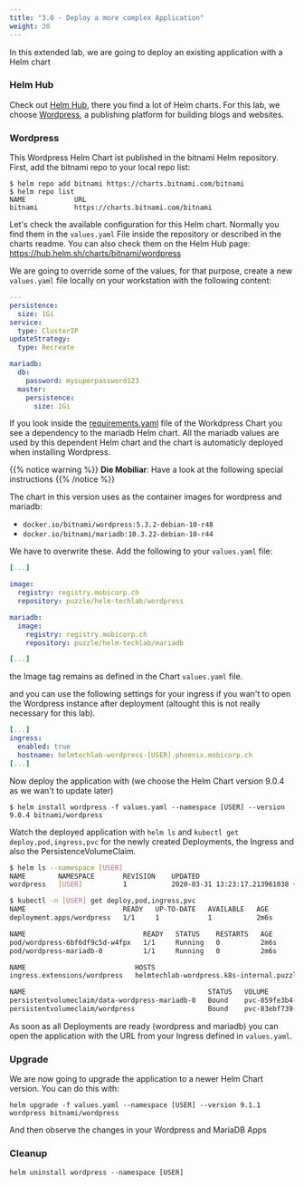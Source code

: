 ```yaml
---
title: "3.0 - Deploy a more complex Application"
weight: 30
---
```


In this extended lab, we are going to deploy an existing application with a Helm chart

### Helm Hub

Check out [Helm Hub](https://hub.helm.sh/), there you find a lot of Helm charts. For this lab, we choose [Wordpress](https://hub.helm.sh/charts/bitnami/wordpress), a publishing platform for building blogs and websites.

### Wordpress

This Wordpress Helm Chart ist published in the bitnami Helm repository. First, add the bitnami repo to your local repo list:

```
$ helm repo add bitnami https://charts.bitnami.com/bitnami
$ helm repo list
NAME           	URL                                              
bitnami         https://charts.bitnami.com/bitnami 

```

Let's check the available configuration for this Helm chart. Normally you find them in the `values.yaml` File inside the repository or described in the charts readme. You can also check them on the Helm Hub page: https://hub.helm.sh/charts/bitnami/wordpress

We are going to override some of the values, for that purpose, create a new `values.yaml` file locally on your workstation with the following content:

```yaml
---
persistence:
  size: 1Gi
service:
  type: ClusterIP
updateStrategy: 
  type: Recreate

mariadb:
  db:
    password: mysuperpassword123
  master:
    persistence:
      size: 1Gi
```


If you look inside the [requirements.yaml](https://github.com/bitnami/charts/blob/master/bitnami/wordpress/requirements.yaml) file of the Workdpress Chart you see a dependency to the mariadb Helm chart. All the mariadb values are used by this dependent Helm chart and the chart is automaticly deployed when installing Wordpress.

{{% notice warning %}}
**Die Mobiliar**: Have a look at the following special instructions
{{% /notice %}}

The chart in this version uses as the container images for wordpress and mariadb:

* `docker.io/bitnami/wordpress:5.3.2-debian-10-r48`
* `docker.io/bitnami/mariadb:10.3.22-debian-10-r44`

We have to overwrite these. Add the following to your `values.yaml` file:

```yaml
[...]

image:
  registry: registry.mobicorp.ch
  repository: puzzle/helm-techlab/wordpress

mariadb:
  image:
    registry: registry.mobicorp.ch
    repository: puzzle/helm-techlab/mariadb

[...]
```

the Image tag remains as defined in the Chart `values.yaml` file.

and you can use the following settings for your ingress if you wan't to open the Wordpress instance after deployment (altought this is not really necessary for this lab).

```yaml
[...]
ingress:
  enabled: true
  hostname: helmtechlab-wordpress-[USER].phoenix.mobicorp.ch
[...]
```

Now deploy the application with (we choose the Helm Chart version 9.0.4 as we wan't to update later)

```
$ helm install wordpress -f values.yaml --namespace [USER] --version 9.0.4 bitnami/wordpress
```

Watch the deployed application with `helm ls` and `kubectl get deploy,pod,ingress,pvc` for the newly created Deployments, the Ingress and also the PersistenceVolumeClaim.

```bash
$ helm ls --namespace [USER]                                                            
NAME     	NAMESPACE      	REVISION	UPDATED                                 	STATUS  	CHART          	APP VERSION
wordpress	[USER]        	1       	2020-03-31 13:23:17.213961038 +0200 CEST	deployed	wordpress-9.0.4	5.3.2
```

```bash
$ kubectl -n [USER] get deploy,pod,ingress,pvc
NAME                        READY   UP-TO-DATE   AVAILABLE   AGE
deployment.apps/wordpress   1/1     1            1           2m6s

NAME                             READY   STATUS    RESTARTS   AGE
pod/wordpress-6bf6df9c5d-w4fpx   1/1     Running   0          2m6s
pod/wordpress-mariadb-0          1/1     Running   0          2m6s

NAME                           HOSTS                                          ADDRESS       PORTS   AGE
ingress.extensions/wordpress   helmtechlab-wordpress.k8s-internal.puzzle.ch   10.100.1.10   80      2m6s

NAME                                             STATUS   VOLUME                                     CAPACITY   ACCESS MODES   STORAGECLASS            AGE
persistentvolumeclaim/data-wordpress-mariadb-0   Bound    pvc-859fe3b4-b598-4f86-b7ed-a3a183f700fd   1Gi        RWO            cloudscale-volume-ssd   2m6s
persistentvolumeclaim/wordpress                  Bound    pvc-83ebf739-0b0e-45a2-936e-e925141a0d35   1Gi        RWO            cloudscale-volume-ssd   2m7s
```

As soon as all Deployments are ready (wordpress and mariadb) you can open the application with the URL from your Ingress defined in `values.yaml`.


### Upgrade

We are now going to upgrade the application to a newer Helm Chart version. You can do this with:

```
helm upgrade -f values.yaml --namespace [USER] --version 9.1.1 wordpress bitnami/wordpress
```

And then observe the changes in your Wordpress and MariaDB Apps

### Cleanup

```
helm uninstall wordpress --namespace [USER]
```